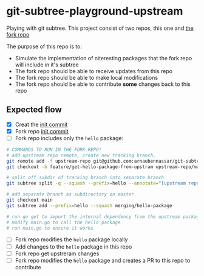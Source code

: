 # git-subtree-playground-upstream

Playing with git subtree. This project consist of two repos, this one and [the fork repo](https://github.com/arnaubennassar/git-subtree-playground-fork)

The purpose of this repo is to:

- Simulate the implementation of niteresting packages that the fork repo will include in it's subtree
- The fork repo should be able to receive updates from this repo
- The fork repo should be able to make local modifications
- The fork repo should be able to contribute **some** changes back to this repo

## Expected flow

- [x] Creat the [init commit](https://github.com/arnaubennassar/git-subtree-playground-upstream/commit/83c36b03e7fc9b3d59b7746f64b7d0f779dfadd2)
- [x] Fork repo [init commit](https://github.com/arnaubennassar/git-subtree-playground-fork/commit/be8969dc542aa84989b918e41d1ea777a73d818d)
- [ ] Fork repo includes only the `hello` package:

```bash
# COMMANDS TO RUN IN THE FORK REPO!
# add upstream repo remote, create new tracking branch, 
git remote add -f upstream-repo git@github.com:arnaubennassar/git-subtree-playground-upstream.git
git checkout -b feature/get-hello-package-from-upstram upstream-repo/main

# split off subdir of tracking branch into separate branch
git subtree split -q --squash --prefix=hello --annotate="[upstream repo] " --rejoin -b merging/hello-package

# add separate branch as subdirectory on master.
git checkout main
git subtree add --prefix=hello --squash merging/hello-package

# run go get to import the internal dependency from the upstream package that hello consumes
# modify main.go to call the hello package
# run main.go to ensure it works
```

- [ ] Fork repo modifies the `hello` package locally
- [ ] Add changes to the `hello` package in this repo
- [ ] Fork repo get upstreram changes
- [ ] Fork repo modifies the `hello` package and creates a PR to this repo to contribute